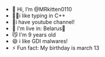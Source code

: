 - 👋 Hi, I’m @MRkitten0110
- 👨‍💻i like typing in C++
- 🎥i have youtube channel!
- 🧑 i'm live in: Belarus🌇
- 😼 I'm 9 years old 
- 😄 i like GDI malwares!
- ⚡ Fun fact: My birthday is march 13
